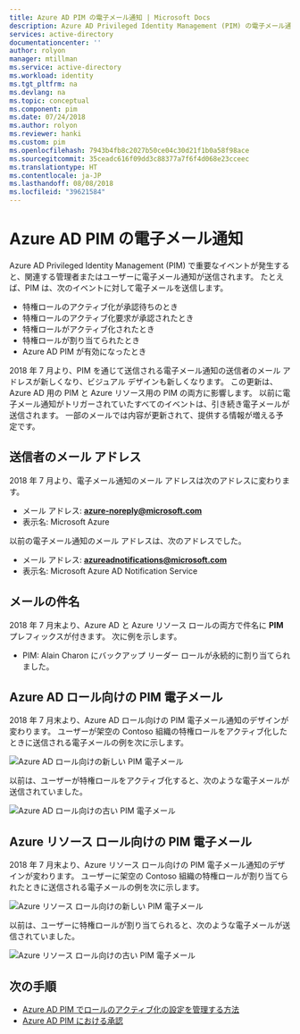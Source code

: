 ```yaml
---
title: Azure AD PIM の電子メール通知 | Microsoft Docs
description: Azure AD Privileged Identity Management (PIM) の電子メール通知について説明します
services: active-directory
documentationcenter: ''
author: rolyon
manager: mtillman
ms.service: active-directory
ms.workload: identity
ms.tgt_pltfrm: na
ms.devlang: na
ms.topic: conceptual
ms.component: pim
ms.date: 07/24/2018
ms.author: rolyon
ms.reviewer: hanki
ms.custom: pim
ms.openlocfilehash: 7943b4fb8c2027b50ce04c30d21f1b0a58f98ace
ms.sourcegitcommit: 35ceadc616f09dd3c88377a7f6f4d068e23cceec
ms.translationtype: HT
ms.contentlocale: ja-JP
ms.lasthandoff: 08/08/2018
ms.locfileid: "39621584"
---
```

# <a name="email-notifications-in-azure-ad-pim"></a>Azure AD PIM の電子メール通知

Azure AD Privileged Identity Management (PIM) で重要なイベントが発生すると、関連する管理者またはユーザーに電子メール通知が送信されます。 たとえば、PIM は、次のイベントに対して電子メールを送信します。

- 特権ロールのアクティブ化が承認待ちのとき
- 特権ロールのアクティブ化要求が承認されたとき
- 特権ロールがアクティブ化されたとき
- 特権ロールが割り当てられたとき
- Azure AD PIM が有効になったとき

2018 年 7 月より、PIM を通じて送信される電子メール通知の送信者のメール アドレスが新しくなり、ビジュアル デザインも新しくなります。 この更新は、Azure AD 用の PIM と Azure リソース用の PIM の両方に影響します。 以前に電子メール通知がトリガーされていたすべてのイベントは、引き続き電子メールが送信されます。 一部のメールでは内容が更新されて、提供する情報が増える予定です。

## <a name="sender-email-address"></a>送信者のメール アドレス

2018 年 7 月より、電子メール通知のメール アドレスは次のアドレスに変わります。

- メール アドレス: **azure-noreply@microsoft.com**
- 表示名: Microsoft Azure

以前の電子メール通知のメール アドレスは、次のアドレスでした。

- メール アドレス:  **azureadnotifications@microsoft.com**
- 表示名: Microsoft Azure AD Notification Service

## <a name="email-subject-line"></a>メールの件名

2018 年 7 月末より、Azure AD と Azure リソース ロールの両方で件名に **PIM** プレフィックスが付きます。 次に例を示します。

- PIM: Alain Charon にバックアップ リーダー ロールが永続的に割り当てられました。

## <a name="pim-emails-for-azure-ad-roles"></a>Azure AD ロール向けの PIM 電子メール

2018 年 7 月末より、Azure AD ロール向けの PIM 電子メール通知のデザインが変わります。 ユーザーが架空の Contoso 組織の特権ロールをアクティブ化したときに送信される電子メールの例を次に示します。

![Azure AD ロール向けの新しい PIM 電子メール](./media/pim-email-notifications/email-directory-new.png)

以前は、ユーザーが特権ロールをアクティブ化すると、次のような電子メールが送信されていました。

![Azure AD ロール向けの古い PIM 電子メール](./media/pim-email-notifications/email-directory-old.png)

## <a name="pim-emails-for-azure-resource-roles"></a>Azure リソース ロール向けの PIM 電子メール

2018 年 7 月末より、Azure リソース ロール向けの PIM 電子メール通知のデザインが変わります。 ユーザーに架空の Contoso 組織の特権ロールが割り当てられたときに送信される電子メールの例を次に示します。

![Azure リソース ロール向けの新しい PIM 電子メール](./media/pim-email-notifications/email-resources-new.png)

以前は、ユーザーに特権ロールが割り当てられると、次のような電子メールが送信されていました。

![Azure リソース ロール向けの古い PIM 電子メール](./media/pim-email-notifications/email-resources-old.png)

## <a name="next-steps"></a>次の手順

- [Azure AD PIM でロールのアクティブ化の設定を管理する方法](pim-how-to-change-default-settings.md)
- [Azure AD PIM における承認](azure-ad-pim-approval-workflow.md)
